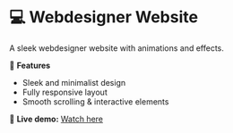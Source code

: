 # 💻 Webdesigner Website

A sleek webdesigner website with animations and effects. 

🔧 **Features**
- Sleek and minimalist design
- Fully responsive layout
- Smooth scrolling & interactive elements

🔗 **Live demo:** [Watch here](https://cappelleemile.github.io/Webdesigner-Website/)
